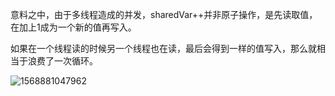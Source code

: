 意料之中，由于多线程造成的并发，sharedVar++并非原子操作，是先读取值，在加上1成为一个新的值再写入。

如果在一个线程读的时候另一个线程也在读，最后会得到一样的值写入，那么就相当于浪费了一次循环。

![1568881047962](C:\Users\lenovo\AppData\Roaming\Typora\typora-user-images\1568881047962.png)
